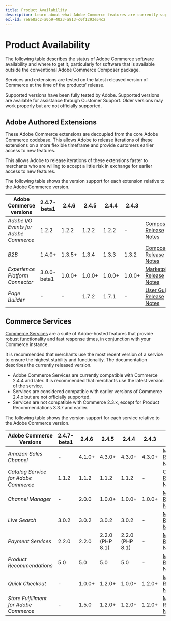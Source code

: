 ```yaml
---
title: Product Availability
description: Learn about what Adobe Commerce features are currently supported and check their compatibility with specific Adobe Commerce releases.
exl-id: 7e8e8ac2-a0b9-4023-a813-c0f1293e54c2
---
```

# Product Availability

The following table describes the status of Adobe Commerce software availability and where to get it, particularly for software that is available outside the conventional Adobe Commerce Composer package.

Services and extensions are tested on the latest released version of Commerce at the time of the products' release.

Supported versions have been fully tested by Adobe. Supported versions are available for assistance through Customer Support. Older versions may work properly but are not officially supported.

## Adobe Authored Extensions

These Adobe Commerce extensions are decoupled from the core Adobe Commerce codebase. This allows Adobe to release iterations of these extensions on a more flexible timeframe and provide customers earlier access to new features.

This allows Adobe to release iterations of these extensions faster to merchants who are willing to accept a little risk in exchange for earlier access to new features.

The following table shows the version support for each extension relative to the Adobe Commerce version.

| **Adobe Commerce versions**            | 2.4.7-beta1 | 2.4.6  | 2.4.5  | 2.4.4  | 2.4.3  |                                                                                                                                                                                                                                          |
|----------------------------------------|-------------|--------|--------|--------|--------|------------------------------------------------------------------------------------------------------------------------------------------------------------------------------------------------------------------------------------------|
| _Adobe I/O Events for Adobe Commerce_  | 1.2.2       | 1.2.2  | 1.2.2  | 1.2.2  | -      | [Composer](https://developer.adobe.com/commerce/events/get-started/installation/) <br/>[Release Notes](https://developer.adobe.com/commerce/events/get-started/release-notes/)                                                           |
| _B2B_                                  | 1.4.0+      | 1.3.5+ | 1.3.4  | 1.3.3  | 1.3.2  | [Composer](https://experienceleague.adobe.com/docs/commerce-admin/b2b/install.html) <br/> [Release Notes](https://experienceleague.adobe.com/docs/commerce-admin/b2b/release-notes.html)                                                 |
| _Experience Platform Connector_        | 3.0.0-beta1 | 1.0.0+ | 1.0.0+ | 1.0.0+ | 1.0.0+ | [Marketplace](https://commercemarketplace.adobe.com/magento-experience-platform-connector.html)<br/>[Release Notes](https://experienceleague.adobe.com/docs/commerce-merchant-services/experience-platform-connector/release-notes.html) |
| _Page Builder_ | -           | -  | 1.7.2 | 1.7.1| - | [User Guide](https://experienceleague.adobe.com/docs/commerce-admin/page-builder/guide-overview.html)<br/> [Release Notes](https://experienceleague.adobe.com/docs/commerce-admin/page-builder/release-notes.html)                |

## Commerce Services

[Commerce Services](https://experienceleague.adobe.com/docs/commerce-merchant-services/user-guides/home.html) are a suite of Adobe-hosted features that provide robust functionality and fast response times, in conjunction with your Commerce instance.

It is recommended that merchants use the most recent version of a service to ensure the highest stability and functionality. The documentation describes the currently released version.

* Adobe Commerce Services are currently compatible with Commerce 2.4.4 and later. It is recommended that merchants use the latest version of the service.
* Services are considered compatible with earlier versions of Commerce 2.4.x but are not officially supported.
* Services are not compatible with Commerce 2.3.x, except for Product Recommendations 3.3.7 and earlier.

The following table shows the version support for each service relative to the Adobe Commerce version.

| **Adobe Commerce Versions**          | 2.4.7-beta1 | 2.4.6  | 2.4.5  | 2.4.4  | 2.4.3  |                                                                                                                                                                                                                                                |
|--------------------------------------|-------------|--------|--------|--------|--------|------------------------------------------------------------------------------------------------------------------------------------------------------------------------------------------------------------------------------------------------|
| _Amazon Sales Channel_                 | -           | 4.1.0+ | 4.3.0+ | 4.3.0+ | 4.3.0+ | [Marketplace](https://commercemarketplace.adobe.com/magento-module-amazon.html)<br/> [Release Notes](https://experienceleague.adobe.com/docs/commerce-channels/amazon/release-notes.html)                                                |
| _Catalog Service for Adobe Commerce_ | 1.1.2         | 1.1.2    | 1.1.2    | 1.1.2    | -      | [Overview](https://experienceleague.adobe.com/docs/commerce-merchant-services/catalog-service/guide-overview.html)<br/> [Release Notes](https://experienceleague.adobe.com/docs/commerce-merchant-services/catalog-service/release-notes.html) |
| _Channel Manager_                      | -           | 2.0.0  | 1.0.0+ | 1.0.0+ | 1.0.0+ | [Marketplace](https://commercemarketplace.adobe.com/magento-channel-manager.html)<br/> [Release Notes](https://experienceleague.adobe.com/docs/commerce-channels/channel-manager/release-notes.html)                                     |
| _Live Search_                        | 3.0.2        | 3.0.2   | 3.0.2   | 3.0.2   | -      | [Marketplace](https://commercemarketplace.adobe.com/magento-live-search.html)<br/>[Release Notes](https://experienceleague.adobe.com/docs/commerce-merchant-services/live-search/release-notes.html)                                           |
| _Payment Services_                   | 2.2.0        | 2.2.0   | 2.2.0 (PHP 8.1)   | 2.2.0 (PHP 8.1)   | -      | [Marketplace](https://commercemarketplace.adobe.com/magento-payment-services.html)<br/> [Release Notes](https://commercemarketplace.adobe.com/magento-payment-services.html)                                                                   |
| _Product Recommendations_            | 5.0         | 5.0    | 5.0    | 5.0    | -      | [Marketplace](https://commercemarketplace.adobe.com/magento-product-recommendations.html)<br/> [Release Notes](https://experienceleague.adobe.com/docs/commerce-merchant-services/product-recommendations/release-notes.html)                  |
| _Quick Checkout_                     | -           | 1.0.0+ | 1.2.0+ | 1.0.0+ | 1.2.0+ | [Marketplace](https://commercemarketplace.adobe.com/magento-quick-checkout.html)<br/> [Release Notes](https://experienceleague.adobe.com/docs/commerce-merchant-services/product-recommendations/release-notes.html)                           |
| _Store Fulfillment for Adobe Commerce_ | -           | 1.5.0  | 1.2.0+ | 1.2.0+ | 1.2.0+ | [Marketplace](https://commercemarketplace.adobe.com/store-fulfillment-magento-walmart.html)<br/> [Release Notes](https://experienceleague.adobe.com/docs/commerce-merchant-services/store-fulfillment/release-notes.html)                  |
